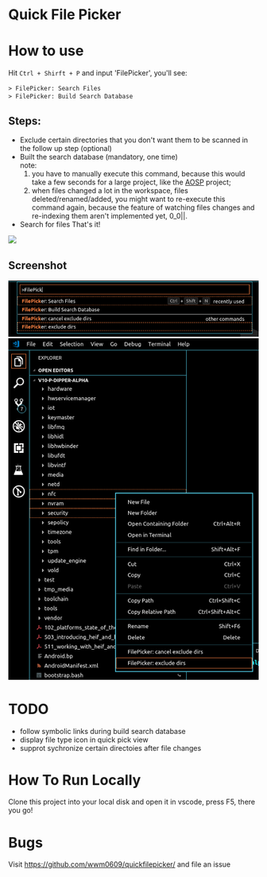 # Quick File Picker

# How to use
Hit `Ctrl + Shirft + P` and input 'FilePicker', you'll see:
```
> FilePicker: Search Files
> FilePicker: Build Search Database
```

## Steps:
- Exclude certain directories that you don't want them to be scanned in the follow up step (optional)
- Built the search database (mandatory, one time)    
   note:  
   1. you have to manually execute this command, because this would take a few seconds for a large project, like the [AOSP](https://source.android.com/) project;
   2. when files changed a lot in the workspace, files deleted/renamed/added, you might want to re-execute this command again, because the feature of watching files changes and re-indexing them aren't implemented yet, 0_0||.
- Search for files
That's it!

<img src="https://raw.githubusercontent.com/wwm0609/quickfilepicker/master/resources/dark/how-to-use-fast-file-picker.gif">    


## Screenshot
<img src="https://raw.githubusercontent.com/wwm0609/quickfilepicker/master/resources/dark/file-picker-commands.png">    

<img src="https://raw.githubusercontent.com/wwm0609/quickfilepicker/master/resources/dark/exclude_dirs.png">

# TODO
- follow symbolic links during build search database
- display file type icon in quick pick view
- supprot sychronize certain directoies after file changes

# How To Run Locally
Clone this project into your local disk and open it in vscode, press F5, there you go!

# Bugs
Visit https://github.com/wwm0609/quickfilepicker/ and file an issue
